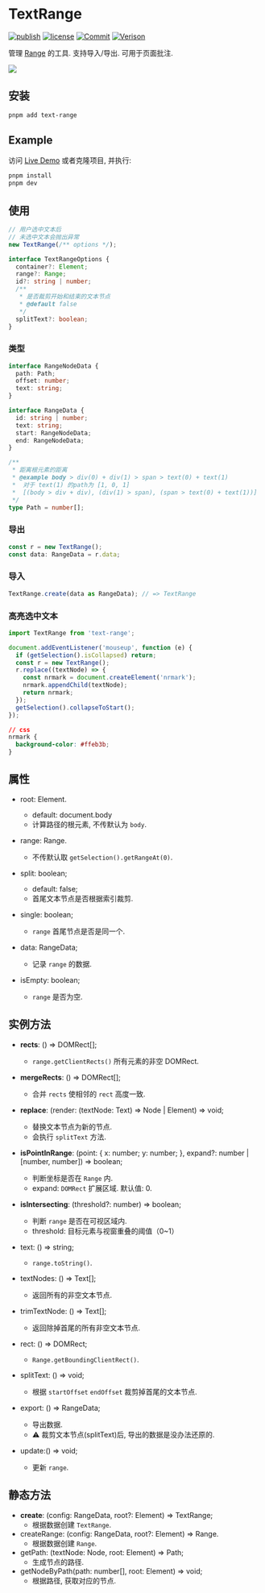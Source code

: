# TextRange

[![publish](https://github.com/PinghuaZhuang/TextRange/actions/workflows/publish.yml/badge.svg)](https://github.com/PinghuaZhuang/TextRange/actions/workflows/publish.yml) [![license](https://img.shields.io/badge/license-MIT-blue.svg)](https://github.com/PinghuaZhuang/TextRange/blob/master/LICENSE) [![Commit](https://img.shields.io/github/last-commit/pinghuazhuang/TextRange.svg)](https://github.com/PinghuaZhuang/TextRange/commits/master) [![Verison](https://img.shields.io/npm/v/text-range.svg)](https://www.npmjs.com/package/text-range)

管理 [Range](https://developer.mozilla.org/zh-CN/docs/Web/API/Range) 的工具. 支持导入/导出. 可用于页面批注.

![](https://cdn.statically.io/gh/PinghuaZhuang/obsdian-note@images/images/text-range.3n18aedajly0.gif)

## 安装

```bash
pnpm add text-range
```

## Example

访问 [Live Demo](https://pinghuazhuang.github.io/comments/text-range/) 或者克隆项目, 并执行:

```bash
pnpm install
pnpm dev
```

## 使用

```ts
// 用户选中文本后
// 未选中文本会抛出异常
new TextRange(/** options */);

interface TextRangeOptions {
  container?: Element;
  range?: Range;
  id?: string | number;
  /**
   * 是否裁剪开始和结束的文本节点
   * @default false
   */
  splitText?: boolean;
}
```

### 类型

```ts
interface RangeNodeData {
  path: Path;
  offset: number;
  text: string;
}

interface RangeData {
  id: string | number;
  text: string;
  start: RangeNodeData;
  end: RangeNodeData;
}

/**
 * 距离根元素的距离
 * @example body > div(0) + div(1) > span > text(0) + text(1)
 *  对于 text(1) 的path为 [1, 0, 1]
 *  [(body > div + div), (div(1) > span), (span > text(0) + text(1))]
 */
type Path = number[];
```

### 导出

```ts
const r = new TextRange();
const data: RangeData = r.data;
```

### 导入

```ts
TextRange.create(data as RangeData); // => TextRange
```

### 高亮选中文本

```ts
import TextRange from 'text-range';

document.addEventListener('mouseup', function (e) {
  if (getSelection().isCollapsed) return;
  const r = new TextRange();
  r.replace((textNode) => {
    const nrmark = document.createElement('nrmark');
    nrmark.appendChild(textNode);
    return nrmark;
  });
  getSelection().collapseToStart();
});
```

```css
// css
nrmark {
  background-color: #ffeb3b;
}
```

## 属性

+ root: Element.
  + default: document.body
  + 计算路径的根元素, 不传默认为 `body`.

+ range: Range.
  + 不传默认取 `getSelection().getRangeAt(0)`.

+ split: boolean;
  + default: false;
  + 首尾文本节点是否根据索引裁剪.


+ single: boolean;
  + `range` 首尾节点是否是同一个.
+ data: RangeData;
  + 记录 `range` 的数据.
+ isEmpty: boolean;
  + `range` 是否为空.

## 实例方法

+ **rects**: () => DOMRect[];
  + `range.getClientRects()` 所有元素的非空 DOMRect.

+ **mergeRects**: () => DOMRect[];
  + 合并 `rects` 使相邻的 `rect` 高度一致.

+ **replace**: (render: (textNode: Text) => Node | Element) => void;
  + 替换文本节点为新的节点.
  + 会执行 `splitText` 方法.
+ **isPointInRange**: (point: { x: number; y: number; }, expand?: number | [number, number]) => boolean;
  + 判断坐标是否在 `Range` 内.
  + expand: `DOMRect` 扩展区域. 默认值: 0.

+ **isIntersecting**: (threshold?: number) => boolean;
  + 判断 `range` 是否在可视区域内.
  + threshold: 目标元素与视窗重叠的阈值（0~1）

+ text: () => string;
  + `range.toString()`.

+ textNodes: () => Text[];
  + 返回所有的非空文本节点.

+ trimTextNode: () => Text[];
  + 返回除掉首尾的所有非空文本节点.

+ rect: () => DOMRect;
  + `Range.getBoundingClientRect()`.

+ splitText: () => void;
  + 根据 `startOffset` `endOffset` 裁剪掉首尾的文本节点.
+ export: () => RangeData;
  + 导出数据.
  + ⚠️ 裁剪文本节点(splitText)后, 导出的数据是没办法还原的.
+ update:() => void;
  + 更新 `range`.



## 静态方法

+ **create**: (config: RangeData, root?: Element) => TextRange;
  + 根据数据创建 `TextRange`.
+ createRange: (config: RangeData, root?: Element) => Range.
  + 根据数据创建 `Range`.
+ getPath: (textNode: Node, root: Element) => Path;
  + 生成节点的路径.
+ getNodeByPath(path: number[], root: Element) => void;
  + 根据路径, 获取对应的节点.

